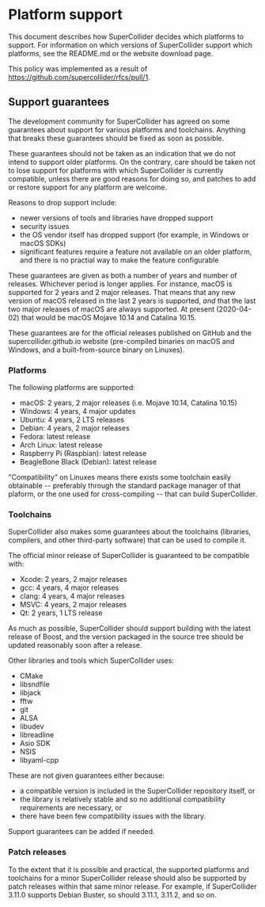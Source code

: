 # Platform support

This document describes how SuperCollider decides which platforms to support. For information on which versions of SuperCollider support which platforms, see the README.md or the website download page.

This policy was implemented as a result of <https://github.com/supercollider/rfcs/pull/1>.

## Support guarantees

The development community for SuperCollider has agreed on some guarantees about support for various platforms and
toolchains. Anything that breaks these guarantees should be fixed as soon as possible.

These guarantees should not be taken as an indication that we do not intend to support older platforms. On the contrary,
care should be taken not to lose support for platforms with which SuperCollider is currently compatible, unless there
are good reasons for doing so, and patches to add or restore support for any platform are welcome.

Reasons to drop support include:

- newer versions of tools and libraries have dropped support
- security issues
- the OS vendor itself has dropped support (for example, in Windows or macOS SDKs)
- significant features require a feature not available on an older platform, and there is no practial way to make the
  feature configurable

These guarantees are given as both a number of years and number of releases. Whichever period is longer applies. For
instance, macOS is supported for 2 years and 2 major releases. That means that any new version of macOS released in
the last 2 years is supported, _and_ that the last two major releases of macOS are always supported. At
present (2020-04-02) that would be macOS Mojave 10.14 and Catalina 10.15.

These guarantees are for the official releases published on GitHub and the supercollider.github.io website
(pre-compiled binaries on macOS and Windows, and a built-from-source binary on Linuxes).

### Platforms

The following platforms are supported:

- macOS: 2 years, 2 major releases (i.e. Mojave 10.14, Catalina 10.15)
- Windows: 4 years, 4 major updates
- Ubuntu: 4 years, 2 LTS releases
- Debian: 4 years, 2 major releases
- Fedora: latest release
- Arch Linux: latest release
- Raspberry Pi (Raspbian): latest release
- BeagleBone Black (Debian): latest release

"Compatibility" on Linuxes means there exists some toolchain easily obtainable -- preferably through the standard
package manager of that plaform, or the one used for cross-compiling -- that can build SuperCollider.

### Toolchains

SuperCollider also makes some guarantees about the toolchains (libraries, compilers, and other third-party software)
that can be used to compile it.

The official minor release of SuperCollider is guaranteed to be compatible with:

- Xcode: 2 years, 2 major releases
- gcc: 4 years, 4 major releases
- clang: 4 years, 4 major releases
- MSVC: 4 years, 2 major releases
- Qt: 2 years, 1 LTS release

As much as possible, SuperCollider should support building with the latest release of Boost, and the version packaged
in the source tree should be updated reasonably soon after a release.

Other libraries and tools which SuperCollider uses:

- CMake
- libsndfile
- libjack
- fftw
- git
- ALSA
- libudev
- libreadline
- Asio SDK
- NSIS
- libyaml-cpp

These are not given guarantees either because:

- a compatible version is included in the SuperCollider repository itself, or
- the library is relatively stable and so no additional compatibility requirements are necessary, or
- there have been few compatibility issues with the library.

Support guarantees can be added if needed.

### Patch releases

To the extent that it is possible and practical, the supported platforms and toolchains for a minor SuperCollider
release should also be supported by patch releases within that same minor release. For example, if SuperCollider
3.11.0 supports Debian Buster, so should 3.11.1, 3.11.2, and so on.
